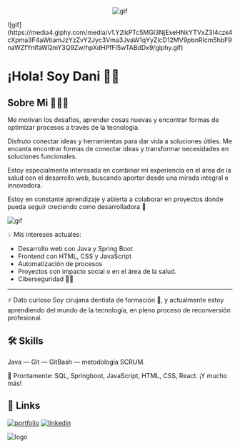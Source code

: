 <p align="center">
  <img src="https://media4.giphy.com/media/v1.Y2lkPTc5MGI3NjExeHNkYTVxZ3I4czk4cXpma3F4aWtiamJzYzZvY2Jyc3Vma3JvaW1qYyZlcD12MV9pbnRlcm5hbF9naWZfYnlfaWQmY3Q9Zw/hpXdHPfFI5wTABdDx9/giphy.gif" alt="gif" />
</p>
![gif](https://media4.giphy.com/media/v1.Y2lkPTc5MGI3NjExeHNkYTVxZ3I4czk4cXpma3F4aWtiamJzYzZvY2Jyc3Vma3JvaW1qYyZlcD12MV9pbnRlcm5hbF9naWZfYnlfaWQmY3Q9Zw/hpXdHPfFI5wTABdDx9/giphy.gif)

# ¡Hola! Soy Dani 🌻👋


## Sobre Mi 👩🏻‍💻
Me motivan los desafíos, aprender cosas nuevas y encontrar formas de optimizar procesos a través de la tecnología. 

Disfruto conectar ideas y herramientas para dar vida a soluciones útiles. Me encanta encontrar formas de conectar ideas y transformar necesidades en soluciones funcionales. 

Estoy especialmente interesada en combinar mi experiencia en el área de la salud con el desarrollo web, buscando aportar desde una mirada integral e innovadora.

Estoy en constante aprendizaje y abierta a colaborar en proyectos donde pueda seguir creciendo como desarrolladora 🌱


![gif](https://mir-s3-cdn-cf.behance.net/project_modules/fs/9afe0493484903.5e66500f8dea4.gif)


💡 Mis intereses actuales:

* Desarrollo web con Java y Spring Boot 
* Frontend con HTML, CSS y JavaScript
* Automatización de procesos
* Proyectos con impacto social o en el área de la salud.
* Ciberseguridad 👩‍💻

__________________
⚡️ Dato curioso
Soy cirujana dentista de formación 🦷, y actualmente estoy aprendiendo del mundo de la tecnología, en pleno proceso de reconversión profesional. 

 
## 🛠 Skills
Java — Git — GitBash — metodología SCRUM.

🚀 Prontamente: 
SQL, Springboot, JavaScript, HTML, CSS, React.
¡Y mucho más!  


## 🔗 Links
[![portfolio](https://img.shields.io/badge/my_portfolio-000?style=for-the-badge&logo=ko-fi&logoColor=white)]() [![linkedin](https://img.shields.io/badge/linkedin-0A66C2?style=for-the-badge&logo=linkedin&logoColor=white)](https://www.linkedin.com/in/daniela-munval) 


![logo](https://images.stockcake.com/public/1/7/d/17d6f944-7fcb-4d65-80a9-049074fb2b80/late-night-coding-session-stockcake.jpg)


